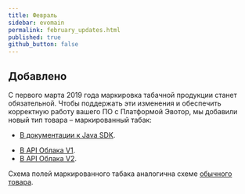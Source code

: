 ```yaml
---
title: Февраль
sidebar: evomain
permalink: february_updates.html
published: true
github_button: false
---
```


## Добавлено

С первого марта 2019 года маркировка табачной продукции станет обязательной. Чтобы поддержать эти изменения и обеспечить корректную работу вашего ПО с Платформой Эвотор, мы добавили новый тип товара – маркированный табак:

* [В документации к Java SDK](https://developer.evotor.ru/docs/beta/doc_java_inventory.html).
<!-- * [В справке к Java SDK](./integration-library/ru/evotor/framework/inventory/ProductType.html). -->
* [В API Облака V1](https://api.evotor.ru/docs/#tag/Tovary-i-dokumenty%2Fpaths%2F~1api.evotor.ru~1api~1v1~1inventories~1stores~1%7BstoreUuid%7D~1products%2Fget).
* [В API Облака V2](https://developer.evotor.ru/docs/beta/rest_tobacco_marked.html).

Схема полей маркированного табака аналогична схеме [обычного товара](https://developer.evotor.ru/docs/beta/rest_normal_product.html).
